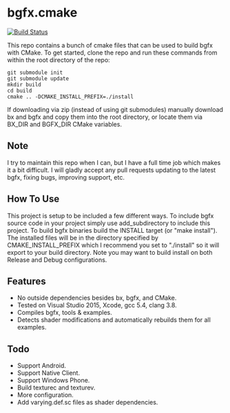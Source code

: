 bgfx.cmake
===================
[![Build Status](https://travis-ci.org/JoshuaBrookover/bgfx.cmake.svg?branch=master)](https://travis-ci.org/JoshuaBrookover/bgfx.cmake)

This repo contains a bunch of cmake files that can be used to build bgfx with CMake. To get started, clone the repo and run these commands from within the root directory of the repo:

```
git submodule init
git submodule update
mkdir build
cd build
cmake .. -DCMAKE_INSTALL_PREFIX=./install
```

If downloading via zip (instead of using git submodules) manually download bx and bgfx and copy them into the root directory, or locate them via BX_DIR and BGFX_DIR CMake variables.

Note
-------------
I try to maintain this repo when I can, but I have a full time job which makes it a bit difficult. I will gladly accept any pull requests updating to the latest bgfx, fixing bugs, improving support, etc.

How To Use
-------------
This project is setup to be included a few different ways. To include bgfx source code in your project simply use add_subdirectory to include this project. To build bgfx binaries build the INSTALL target (or "make install"). The installed files will be in the directory specified by CMAKE_INSTALL_PREFIX which I recommend you set to "./install" so it will export to your build directory. Note you may want to build install on both Release and Debug configurations.

Features
-------------
* No outside dependencies besides bx, bgfx, and CMake.
* Tested on Visual Studio 2015, Xcode, gcc 5.4, clang 3.8.
* Compiles bgfx, tools & examples.
* Detects shader modifications and automatically rebuilds them for all examples.

Todo
-------------
* Support Android.
* Support Native Client.
* Support Windows Phone.
* Build texturec and texturev.
* More configuration.
* Add varying.def.sc files as shader dependencies.
